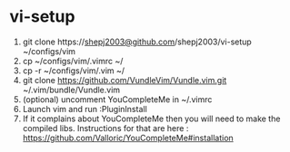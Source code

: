 # vi-setup

1. git clone https://shepj2003@github.com/shepj2003/vi-setup ~/configs/vim
2. cp ~/configs/vim/.vimrc ~/
3. cp -r ~/configs/vim/.vim ~/
4. git clone https://github.com/VundleVim/Vundle.vim.git ~/.vim/bundle/Vundle.vim 
5. (optional) uncomment YouCompleteMe in ~/.vimrc
6. Launch vim and run :PluginInstall
7. If it complains about YouCompleteMe then you will need to make the compiled libs. 
Instructions for that are here : https://github.com/Valloric/YouCompleteMe#installation

